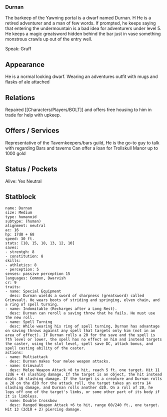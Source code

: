 ### Durnan

The barkeep of the Yawning portal is a dwarf named Durnan. H He is a retired adventurer and a man of few words. If prompted, he keeps saying that entering the undermountain is a bad idea for adventurers under level 5. He keeps a magic greatsword hidden behind the bar just in vase something monstrous crawls up out of the entry well. 


Speak: Gruff


## Appearance
He is a normal looking dwarf. Wearing an adventures outfit with mugs and flasks of ale attached



## Relations
Repaired [[Characters/Players/BOLT]] and offers free housing to him in trade for help with upkeep. 


## Offers / Services
Representative of the Tavernkeepers/bars guild, He is the go-to guy to talk with regarding Bars and taverns
Can offer a loan for Trollskull Manor up to 1000 gold



## Status / Pockets
Alive: Yes
Neutral


## Statblock
```statblock
name: Durnan
size: Medium
type: humanoid
subtype: (human)
alignment: neutral
ac: 16
hp: 17d8 + 68
speed: 30 ft.
stats: [18, 15, 18, 13, 12, 10]
saves: 
- strentgh: 8
- constitution: 8
skills:
- athletics: 8
- perception: 5
senses: passive perception 15
languages: Common, Dwarvish
cr: 9
traits:
- name: Special Equipment
  desc: Durnan wields a sword of sharpness (greatsword) called Grimvault. He wears boots of striding and springing, elven chain, and a ring of spell turning.
- name: Indomitable (Recharges after a Long Rest). 
  desc: Durnan can reroll a saving throw that he fails. He must use the new roll.
- name: Spell Turning 
  desc: While wearing his ring of spell turning, Durnan has advantage on saving throws against any spell that targets only him (not in an area of effect). If Durnan rolls a 20 for the save and the spell is 7th level or lower, the spell has no effect on him and instead targets the caster, using the slot level, spell save DC, attack bonus, and spell casting ability of the caster.
actions:
- name: Multiattack
  desc: Durnan makes four melee weapon attacks.
- name: Grimvault 
  desc: Melee Weapon Attack +8 to hit, reach 5 ft. one target. Hit 11 (2d6 + 4) slashing damage. If the target is an object, the hit instead deals 16 slashing damage. If the target is a creature and Durnan rolls a 20 on the d20 for the attack roll, the target takes an extra 14 slashing damage, and Durnan rolls another d20. On a roll of 20, he lops off one of the target's limbs, or some other part of its body if it is limbless.
- name: Double Crossbow 
  desc: Ranged Weapon Attack +6 to hit, range 60/240 ft., one target. Hit 13 (2d10 + 2) piercing damage.
```
